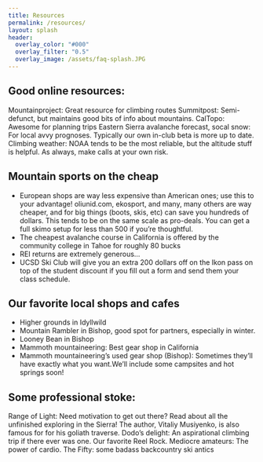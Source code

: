 ```yaml
---
title: Resources
permalink: /resources/
layout: splash
header:
  overlay_color: "#000"
  overlay_filter: "0.5"
  overlay_image: /assets/faq-splash.JPG
---
```

## Good online resources:
Mountainproject: Great resource for climbing routes
Summitpost: Semi-defunct, but maintains good bits of info about mountains.
CalTopo: Awesome for planning trips
Eastern Sierra avalanche forecast, socal snow: For local avvy prognoses. Typically our own in-club beta is more up to date.
Climbing weather: NOAA tends to be the most reliable, but the altitude stuff is helpful. As always, make calls at your own risk.

## Mountain sports on the cheap

* European shops are way less expensive than American ones; use this to your advantage! oliunid.com, ekosport, and many, many others are way cheaper, and for big things (boots, skis, etc) can save you hundreds of dollars. This tends to be on the same scale as pro-deals. You can get a full skimo setup for less than 500 if you’re thoughtful.
* The cheapest avalanche course in California is offered by the community college in Tahoe for roughly 80 bucks
* REI returns are extremely generous…
* UCSD Ski Club will give you an extra 200 dollars off on the Ikon pass on top of the student discount if you fill out a form and send them your class schedule. 

## Our favorite local shops and cafes

* Higher grounds in Idyllwild
* Mountain Rambler in Bishop, good spot for partners, especially in winter.
* Looney Bean in Bishop
* Mammoth mountaineering: Best gear shop in California
* Mammoth mountaineering’s used gear shop (Bishop): Sometimes they’ll have exactly what you want.We’ll include some campsites and hot springs soon!

## Some professional stoke:
Range of Light: Need motivation to get out there? Read about all the unfinished exploring in the Sierra! The author, Vitaliy Musiyenko, is also famous for for his goliath traverse.
Dodo’s delight: An aspirational climbing trip if there ever was one. Our favorite Reel Rock.
Mediocre amateurs: The power of cardio.
The Fifty: some badass backcountry ski antics
